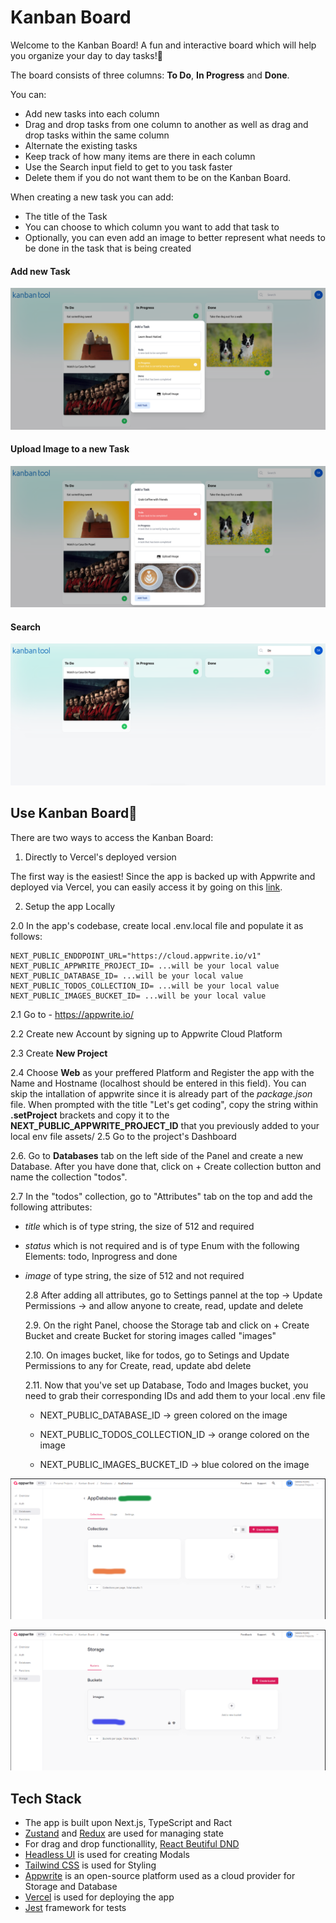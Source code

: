 # Kanban Board

Welcome to the Kanban Board! A fun and interactive board which will help you organize your day to day tasks!🙌

The board consists of three columns: **To Do**, **In Progress** and **Done**.

You can:

- Add new tasks into each column
- Drag and drop tasks from one column to another as well as drag and drop tasks within the same column
- Alternate the existing tasks
- Keep track of how many items are there in each column
- Use the Search input field to get to you task faster
- Delete them if you do not want them to be on the Kanban Board.

When creating a new task you can add:

- The title of the Task
- You can choose to which column you want to add that task to
- Optionally, you can even add an image to better represent what needs to be done in the task that is being created

#### Add new Task

![Alt Text](assets/add-a-task.png)

#### Upload Image to a new Task

![Alt Text](assets/upload-image-to-a-task.png)

#### Search

![Alt Text](assets/search.png)

## Use Kanban Board🎉

There are two ways to access the Kanban Board:

1. Directly to Vercel's deployed version

The first way is the easiest! Since the app is backed up with Appwrite and deployed via Vercel, you can easily access it by going on this [link](https://kanban-board-hpldmsinz-selena-kostics-projects.vercel.app/).

2. Setup the app Locally

2.0 In the app's codebase, create local .env.local file and populate it as follows:

```
NEXT_PUBLIC_ENDDPOINT_URL="https://cloud.appwrite.io/v1"
NEXT_PUBLIC_APPWRITE_PROJECT_ID= ...will be your local value
NEXT_PUBLIC_DATABASE_ID= ...will be your local value
NEXT_PUBLIC_TODOS_COLLECTION_ID= ...will be your local value
NEXT_PUBLIC_IMAGES_BUCKET_ID= ...will be your local value
```

2.1 Go to - https://appwrite.io/

2.2 Create new Account by signing up to Appwrite Cloud Platform

2.3 Create **New Project**

2.4 Choose **Web** as your preffered Platform and Register the app with the Name and Hostname (localhost should be entered in this field). You can skip the intallation of appwrite since it is already part of the _package.json_ file. When prompted with the title "Let's get coding", copy the string within **.setProject** brackets and copy it to the **NEXT_PUBLIC_APPWRITE_PROJECT_ID** that you previously added to your local env file
assets/
2.5 Go to the project's Dashboard

2.6. Go to **Databases** tab on the left side of the Panel and create a new Database. After you have done that, click on + Create collection button and name the collection "todos".

2.7 In the "todos" collection, go to "Attributes" tab on the top and add the following attributes:

- _title_ which is of type string, the size of 512 and required
- _status_ which is not required and is of type Enum with the following Elements: todo, Inprogress and done
- _image_ of type string, the size of 512 and not required

  2.8 After adding all attributes, go to Settings pannel at the top -> Update Permissions -> and allow anyone to create, read, update and delete

  2.9. On the right Panel, choose the Storage tab and click on + Create Bucket and create Bucket for storing images called "images"

  2.10. On images bucket, like for todos, go to Setings and Update Permissions to any for Create, read, update abd delete

  2.11. Now that you've set up Database, Todo and Images bucket, you need to grab their corresponding IDs and add them to your local .env file

  - NEXT_PUBLIC_DATABASE_ID -> green colored on the image

  - NEXT_PUBLIC_TODOS_COLLECTION_ID -> orange colored on the image

  - NEXT_PUBLIC_IMAGES_BUCKET_ID -> blue colored on the image

![Alt Text](assets/database-todos.png)

![Alt Text](assets/images.png)

## Tech Stack

- The app is built upon Next.js, TypeScript and Ract
- [Zustand](https://github.com/pmndrs/zustand) and [Redux](https://redux.js.org/) are used for managing state
- For drag and drop functionallity, [React Beutiful DND](https://github.com/atlassian/react-beautiful-dnd)
- [Headless UI](https://headlessui.com/) is used for creating Modals
- [Tailwind CSS](https://tailwindcss.com/) is used for Styling
- [Appwrite](https://appwrite.io/) is an open-source platform used as a cloud provider for Storage and Database
- [Vercel](https://vercel.com/) is used for deploying the app
- [Jest](https://jestjs.io/) framework for tests
